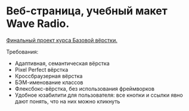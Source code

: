 <h1>Веб-страница, учебный макет Wave Radio.</h1>

<a href="https://foxquiz.github.io/weblayout-base/" target="_blank">Финальный проект курса Базовой вёрстки.</a>
<p>Требования:</p>
<ul>
  <li>Адаптивная, семантическая вёрстка</li>
  <li>Pixel Perfect вёрстка</li>
  <li>Кроссбраузерная вёрстка</li>
  <li>БЭМ-именование классов</li>
  <li>Флексбокс-вёрстка, без использования фреймворков</li>
  <li>Удобное юзабилити для пользователя: все кнопки и ссылки явно дают понять, что на них можно кликнуть</li>
</ul>
